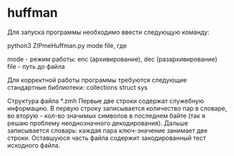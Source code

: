# huffman

Для запуска программы необходимо ввести следующую команду:

python3 ZIPmeHuffman.py mode file, где

mode - режим работы: enc (архивирование), dec (разархивирование)
file - путь до файла

Для корректной работы программы требуются следующие стандартные библиотеки:
collections
struct
sys

Структура файла *.zmh
Первые две строки содержат служебную информацию. В первую строку записывается количество пар в словаре, во вторую - кол-во значимых символов в последнем байте (так я решаю проблему неоднозначного декодирования). Дальше записывается словарь: каждая пара ключ-значение занимает две строки. Оставшуюся часть файла содержит закодированный тест исходного файла.

